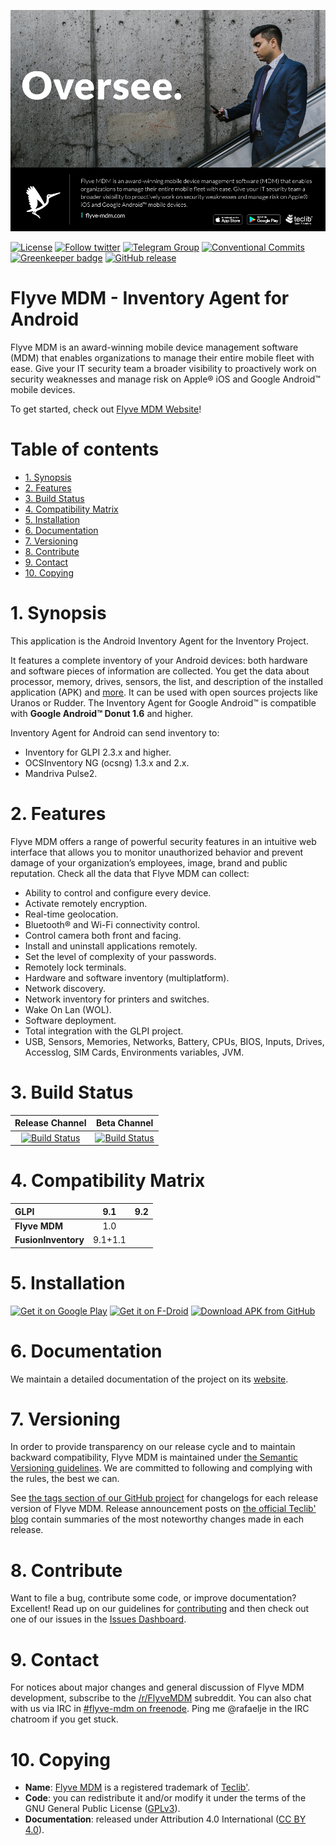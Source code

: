 ![Flyve](/images/flyve-hero.png)

[![License](https://img.shields.io/github/license/flyve-mdm/android-inventory-agent.svg?&label=License)](https://github.com/flyve-mdm/android-inventory-agent/blob/develop/LICENSE.md)
[![Follow twitter](https://img.shields.io/twitter/follow/FlyveMDM.svg?style=social&label=Twitter&style=flat-square)](https://twitter.com/FlyveMDM)
[![Telegram Group](https://img.shields.io/badge/Telegram-Group-blue.svg)](https://t.me/flyvemdm)
[![Conventional Commits](https://img.shields.io/badge/Conventional%20Commits-1.0.0-yellow.svg)](https://conventionalcommits.org)
[![Greenkeeper badge](https://badges.greenkeeper.io/flyve-mdm/android-inventory-agent.svg)](https://greenkeeper.io/)
[![GitHub release](https://img.shields.io/github/release/flyve-mdm/android-inventory-agent.svg)](https://github.com/flyve-mdm/android-inventory-agent/releases)

# Flyve MDM - Inventory Agent for Android
Flyve MDM is an award-winning mobile device management software (MDM) that enables organizations to manage their entire mobile fleet with ease. Give your IT security team a broader visibility to proactively work on security weaknesses and manage risk on Apple® iOS and Google Android™ mobile devices.

To get started, check out [Flyve MDM Website](https://flyve-mdm.com/)!

# Table of contents

* [1. Synopsis](#synopsis)
* [2. Features](#features)
* [3. Build Status](#build-status)
* [4. Compatibility Matrix](#compatibility-matrix)
* [5. Installation](#installation)
* [6. Documentation](#documentation)
* [7. Versioning](#versioning)
* [8. Contribute](#contribute)
* [9. Contact](#contact)
* [10. Copying](#copying)

# 1. Synopsis

This application is the Android Inventory Agent for the Inventory Project.

It features a complete inventory of your Android devices: both hardware and software pieces of information are collected. You get the data about processor, memory, drives, sensors, the list, and description of the installed application (APK) and [more](#data-collected). It can be used with open sources projects like Uranos or Rudder. The Inventory Agent for Google Android™ is compatible with **Google Android™ Donut 1.6** and higher.

Inventory Agent for Android can send inventory to:

* Inventory for GLPI 2.3.x and higher.
* OCSInventory NG (ocsng) 1.3.x and 2.x.
* Mandriva Pulse2.

# 2. Features

Flyve MDM offers a range of powerful security features in an intuitive web interface that allows you to monitor unauthorized behavior and prevent damage of your organization’s employees, image, brand and public reputation. Check all the data that Flyve MDM can collect:

* Ability to control and configure every device.
* Activate remotely encryption.
* Real-time geolocation.
* Bluetooth® and Wi-Fi connectivity control.
* Control camera both front and facing.
* Install and uninstall applications remotely.
* Set the level of complexity of your passwords.
* Remotely lock terminals.
* Hardware and software inventory (multiplatform).
* Network discovery.
* Network inventory for printers and switches.
* Wake On Lan (WOL).
* Software deployment.
* Total integration with the GLPI project.
* USB, Sensors, Memories, Networks, Battery, CPUs, BIOS, Inputs, Drives, Accesslog, SIM Cards, Environments variables, JVM.

# 3. Build Status

|           **Release Channel**            |             **Beta Channel**             |
| :--------------------------------------: | :--------------------------------------: |
| [![Build Status](https://circleci.com/gh/flyve-mdm/android-inventory-agent/tree/master.svg?style=svg)](https://circleci.com/gh/flyve-mdm/android-inventory-agent/tree/master) | [![Build Status](https://circleci.com/gh/flyve-mdm/android-inventory-agent/tree/develop.svg?style=svg)](https://circleci.com/gh/flyve-mdm/android-inventory-agent/tree/develop) |

# 4. Compatibility Matrix

| GLPI                |   9.1   | 9.2  |
| :------------------ | :-----: | :--: |
| **Flyve MDM**       |   1.0   |      |
| **FusionInventory** | 9.1+1.1 |      |

# 5. Installation

[<img src="https://user-images.githubusercontent.com/663460/26973322-4ddf78a4-4d16-11e7-8b58-4c03b4bc2490.png" alt="Get it on Google Play" height="60">](https://play.google.com/store/apps/details?id=org.flyve.inventory.agent) [<img src="https://f-droid.org/badge/get-it-on.png" alt="Get it on F-Droid" height="60">](https://f-droid.org/app/org.flyve.inventory.agent) [<img src="https://user-images.githubusercontent.com/663460/26973090-f8fdc986-4d14-11e7-995a-e7c5e79ed925.png" alt="Download APK from GitHub" height="60">](https://github.com/flyve-mdm/android-inventory-agent/releases/latest)

# 6. Documentation

We maintain a detailed documentation of the project on its [website](http://flyve.org/android-inventory-agent/).

# 7. Versioning

In order to provide transparency on our release cycle and to maintain backward compatibility, Flyve MDM is maintained under [the Semantic Versioning guidelines](http://semver.org/). We are committed to following and complying with the rules, the best we can.

See [the tags section of our GitHub project](http://github.com/flyve-mdm/android-inventory-agent/tags) for changelogs for each release version of Flyve MDM. Release announcement posts on [the official Teclib' blog](http://www.teclib-edition.com/en/communities/blog-posts/) contain summaries of the most noteworthy changes made in each release.

# 8. Contribute

Want to file a bug, contribute some code, or improve documentation? Excellent! Read up on our
guidelines for [contributing](./CONTRIBUTING.md) and then check out one of our issues in the [Issues Dashboard](https://github.com/flyve-mdm/android-inventory-agent/issues).

# 9. Contact

For notices about major changes and general discussion of Flyve MDM development, subscribe to the [/r/FlyveMDM](http://www.reddit.com/r/FlyveMDM) subreddit.
You can also chat with us via IRC in [#flyve-mdm on freenode](http://webchat.freenode.net/?channels=flyve-mdm).
Ping me @rafaelje in the IRC chatroom if you get stuck.

# 10. Copying

* **Name**: [Flyve MDM](https://flyve-mdm.com/) is a registered trademark of [Teclib'](http://www.teclib-edition.com/en/).
* **Code**: you can redistribute it and/or modify
    it under the terms of the GNU General Public License ([GPLv3](https://www.gnu.org/licenses/gpl-3.0.en.html)).
* **Documentation**: released under Attribution 4.0 International ([CC BY 4.0](https://creativecommons.org/licenses/by/4.0/)).
